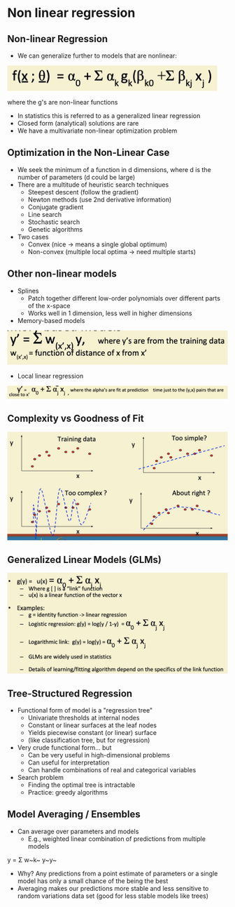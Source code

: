 # Non linear regression

## Non-linear Regression

- We can generalize further to models that are nonlinear:

![image](media/Non-linear-regression-image1.jpg)

where the g's are non-linear functions

- In statistics this is referred to as a generalized linear regression
- Closed form (analytical) solutions are rare
- We have a multivariate non-linear optimization problem

## Optimization in the Non-Linear Case

- We seek the minimum of a function in d dimensions, where d is the number of parameters (d could be large)
- There are a multitude of heuristic search techniques
  - Steepest descent (follow the gradient)
  - Newton methods (use 2nd derivative information)
  - Conjugate gradient
  - Line search
  - Stochastic search
  - Genetic algorithms
- Two cases
  - Convex (nice -> means a single global optimum)
  - Non-convex (multiple local optima -> need multiple starts)

## Other non-linear models

- Splines
  - Patch together different low-order polynomials over different parts of the x-space
  - Works well in 1 dimension, less well in higher dimensions
- Memory-based models

![image](media/Non-linear-regression-image2.jpg)

- Local linear regression

![image](media/Non-linear-regression-image3.jpeg)

## Complexity vs Goodness of Fit

![image](media/Non-linear-regression-image4.jpg)

## Generalized Linear Models (GLMs)

![image](media/Non-linear-regression-image5.jpg)

## Tree-Structured Regression

- Functional form of model is a "regression tree"
  - Univariate thresholds at internal nodes
  - Constant or linear surfaces at the leaf nodes
  - Yields piecewise constant (or linear) surface
  - (like classification tree, but for regression)
- Very crude functional form... but
  - Can be very useful in high-dimensional problems
  - Can useful for interpretation
  - Can handle combinations of real and categorical variables
- Search problem
  - Finding the optimal tree is intractable
  - Practice: greedy algorithms

## Model Averaging / Ensembles

- Can average over parameters and models
  - E.g., weighted linear combination of predictions from multiple models

y = Σ w~k~ y~y~

- Why? Any predictions from a point estimate of parameters or a single model has only a small chance of the being the best
- Averaging makes our predictions more stable and less sensitive to random variations data set (good for less stable models like trees)
